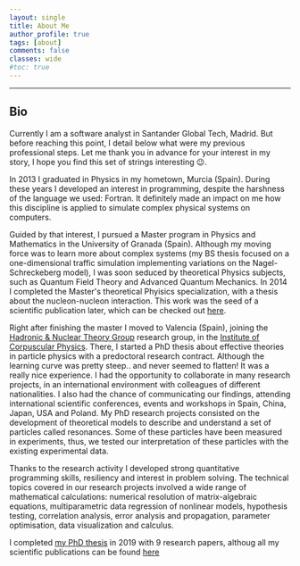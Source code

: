 ```yaml
---
layout: single
title: About Me
author_profile: true
tags: [about]
comments: false
classes: wide
#toc: true
---
```


--------

## Bio

Currently I am a software analyst in Santander Global Tech, Madrid. But before reaching this point, I detail below what were my previous professional steps.
Let me thank you in advance for your interest in my story, I hope you find this set of strings interesting :wink:. 

In 2013 I graduated in Physics in my hometown, Murcia (Spain).
During these years I developed an interest in programming, despite the harshness of the language we used: Fortran. 
It definitely made an impact on me how this discipline is applied to simulate complex physical systems on computers.

Guided by that interest, I pursued a Master program in Physics and Mathematics in the University of Granada (Spain).
Although my moving force was to learn more about complex systems (my BS thesis focused on a one-dimensional traffic simulation implementing variations on the Nagel-Schreckeberg model),
I was soon seduced by theoretical Physics subjects, such as Quantum Field Theory and Advanced Quantum Mechanics. In 2014 I completed the Master's theoretical Phyisics specialization, with a thesis about the nucleon-nucleon interaction. This work was the seed of a scientific publication later, which can be checked out [here](https://doi.org/10.1103/PhysRevC.96.014004).

Right after finishing the master I moved to Valencia (Spain), joining the [Hadronic & Nuclear Theory Group](https://ific.uv.es/nucth/research.html) research group, in the [Institute of Corpuscular Physics](https://webific.ific.uv.es/web/). 
There, I started a PhD thesis about effective theories in particle physics with a predoctoral research contract. 
Although the learning curve was pretty steep.. and never seemed to flatten! It was a really nice experience. 
I had the opportunity to collaborate in many research projects, in an international environment with colleagues of different nationalities. 
I also had the chance of communicating our findings, attending international scientific conferences, events and workshops in Spain, China, Japan, USA and Poland. 
My PhD research projects consisted on the development of theoretical models to describe and understand a set of particles called resonances. 
Some of these particles have been measured in experiments, thus, we tested our interpretation of these particles with the existing experimental data. 

Thanks to the research activity I developed strong quantitative programming skills, resiliency and interest in problem solving. 
The technical topics covered in our research projects involved a wide range of mathematical calculations:  numerical resolution of matrix-algebraic equations, multiparametric data regression of nonlinear models, hypothesis testing, correlation analysis, error analysis and propagation, parameter optimisation, data visualization and calculus.

I completed [my PhD thesis](https://inspirehep.net/literature/1767865) in 2019 with 9 research papers, althoug all my scientific publications can be found [here](https://inspirehep.net/literature?sort=mostrecent&size=25&page=1&q=a%20fernandez-soler)
